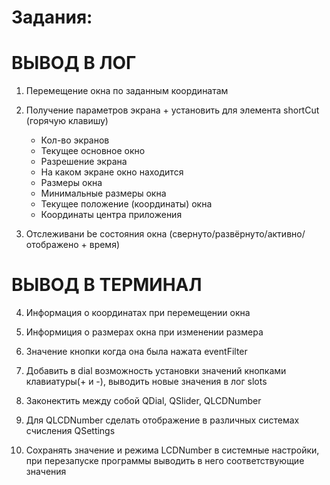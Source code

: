 # Задания:

# ВЫВОД В ЛОГ

1. Перемещение окна по заданным координатам

2. Получение параметров экрана + установить для элемента shortCut (горячую клавишу)
    * Кол-во экранов
    * Текущее основное окно
    * Разрешение экрана
    * На каком экране окно находится
    * Размеры окна
    * Минимальные размеры окна
    * Текущее положение (координаты) окна
    * Координаты центра приложения

3. Отслеживани bе состояния окна (свернуто/развёрнуто/активно/отображено + время) 

# ВЫВОД В ТЕРМИНАЛ

4. Информация о координатах при перемещении окна

5. Информиция о размерах окна при изменении размера

6. Значение кнопки когда она была нажата eventFilter

7. Добавить в dial возможность установки значений кнопками клавиатуры(+ и -), выводить новые значения в лог slots

8. Законектить между собой QDial, QSlider, QLCDNumber

9. Для QLCDNumber сделать отображение в различных системах счисления QSettings

10. Сохранять значение и режима LCDNumber в системные настройки, при перезапуске программы выводить в него
соответствующие значения